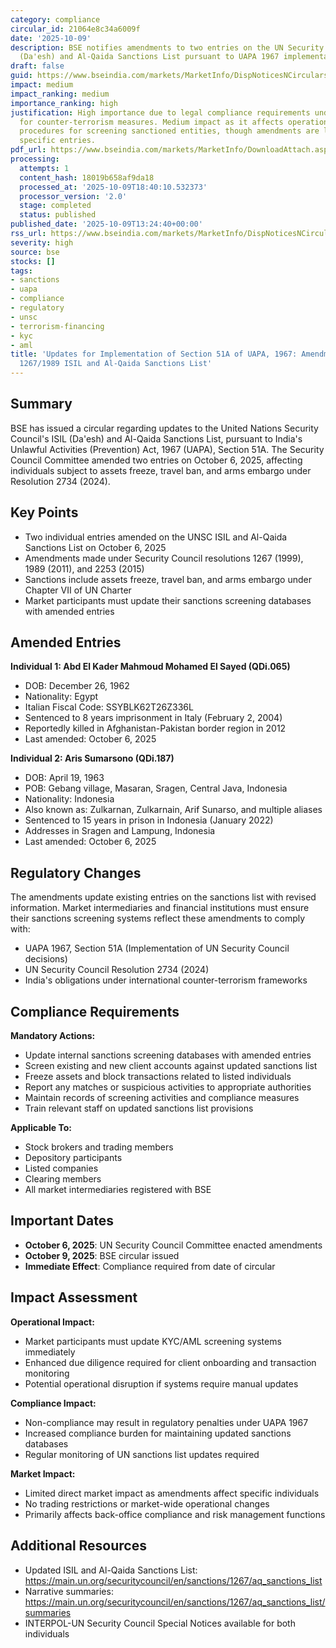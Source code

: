 ```yaml
---
category: compliance
circular_id: 21064e8c34a6009f
date: '2025-10-09'
description: BSE notifies amendments to two entries on the UN Security Council's ISIL
  (Da'esh) and Al-Qaida Sanctions List pursuant to UAPA 1967 implementation requirements.
draft: false
guid: https://www.bseindia.com/markets/MarketInfo/DispNoticesNCirculars.aspx?Noticeid={46412300-17C7-4A2E-A864-7448EC57DC76}&noticeno=20251009-54&dt=10/09/2025&icount=54&totcount=72&flag=0
impact: medium
impact_ranking: medium
importance_ranking: high
justification: High importance due to legal compliance requirements under UAPA 1967
  for counter-terrorism measures. Medium impact as it affects operational compliance
  procedures for screening sanctioned entities, though amendments are limited to two
  specific entries.
pdf_url: https://www.bseindia.com/markets/MarketInfo/DownloadAttach.aspx?id=20251009-54&attachedId=26270bea-5a77-441b-b326-3317e1ab553f
processing:
  attempts: 1
  content_hash: 18019b658af9da18
  processed_at: '2025-10-09T18:40:10.532373'
  processor_version: '2.0'
  stage: completed
  status: published
published_date: '2025-10-09T13:24:40+00:00'
rss_url: https://www.bseindia.com/markets/MarketInfo/DispNoticesNCirculars.aspx?Noticeid={46412300-17C7-4A2E-A864-7448EC57DC76}&noticeno=20251009-54&dt=10/09/2025&icount=54&totcount=72&flag=0
severity: high
source: bse
stocks: []
tags:
- sanctions
- uapa
- compliance
- regulatory
- unsc
- terrorism-financing
- kyc
- aml
title: 'Updates for Implementation of Section 51A of UAPA, 1967: Amendments to UNSC''s
  1267/1989 ISIL and Al-Qaida Sanctions List'
---
```


## Summary

BSE has issued a circular regarding updates to the United Nations Security Council's ISIL (Da'esh) and Al-Qaida Sanctions List, pursuant to India's Unlawful Activities (Prevention) Act, 1967 (UAPA), Section 51A. The Security Council Committee amended two entries on October 6, 2025, affecting individuals subject to assets freeze, travel ban, and arms embargo under Resolution 2734 (2024).

## Key Points

- Two individual entries amended on the UNSC ISIL and Al-Qaida Sanctions List on October 6, 2025
- Amendments made under Security Council resolutions 1267 (1999), 1989 (2011), and 2253 (2015)
- Sanctions include assets freeze, travel ban, and arms embargo under Chapter VII of UN Charter
- Market participants must update their sanctions screening databases with amended entries

## Amended Entries

**Individual 1: Abd El Kader Mahmoud Mohamed El Sayed (QDi.065)**
- DOB: December 26, 1962
- Nationality: Egypt
- Italian Fiscal Code: SSYBLK62T26Z336L
- Sentenced to 8 years imprisonment in Italy (February 2, 2004)
- Reportedly killed in Afghanistan-Pakistan border region in 2012
- Last amended: October 6, 2025

**Individual 2: Aris Sumarsono (QDi.187)**
- DOB: April 19, 1963
- POB: Gebang village, Masaran, Sragen, Central Java, Indonesia
- Nationality: Indonesia
- Also known as: Zulkarnan, Zulkarnain, Arif Sunarso, and multiple aliases
- Sentenced to 15 years in prison in Indonesia (January 2022)
- Addresses in Sragen and Lampung, Indonesia
- Last amended: October 6, 2025

## Regulatory Changes

The amendments update existing entries on the sanctions list with revised information. Market intermediaries and financial institutions must ensure their sanctions screening systems reflect these amendments to comply with:

- UAPA 1967, Section 51A (Implementation of UN Security Council decisions)
- UN Security Council Resolution 2734 (2024)
- India's obligations under international counter-terrorism frameworks

## Compliance Requirements

**Mandatory Actions:**
- Update internal sanctions screening databases with amended entries
- Screen existing and new client accounts against updated sanctions list
- Freeze assets and block transactions related to listed individuals
- Report any matches or suspicious activities to appropriate authorities
- Maintain records of screening activities and compliance measures
- Train relevant staff on updated sanctions list provisions

**Applicable To:**
- Stock brokers and trading members
- Depository participants
- Listed companies
- Clearing members
- All market intermediaries registered with BSE

## Important Dates

- **October 6, 2025**: UN Security Council Committee enacted amendments
- **October 9, 2025**: BSE circular issued
- **Immediate Effect**: Compliance required from date of circular

## Impact Assessment

**Operational Impact:**
- Market participants must update KYC/AML screening systems immediately
- Enhanced due diligence required for client onboarding and transaction monitoring
- Potential operational disruption if systems require manual updates

**Compliance Impact:**
- Non-compliance may result in regulatory penalties under UAPA 1967
- Increased compliance burden for maintaining updated sanctions databases
- Regular monitoring of UN sanctions list updates required

**Market Impact:**
- Limited direct market impact as amendments affect specific individuals
- No trading restrictions or market-wide operational changes
- Primarily affects back-office compliance and risk management functions

## Additional Resources

- Updated ISIL and Al-Qaida Sanctions List: https://main.un.org/securitycouncil/en/sanctions/1267/aq_sanctions_list
- Narrative summaries: https://main.un.org/securitycouncil/en/sanctions/1267/aq_sanctions_list/summaries
- INTERPOL-UN Security Council Special Notices available for both individuals